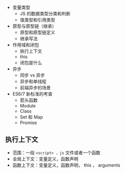 - 变量类型
  - JS 的数据类型分类和判断
  - 值类型和引用类型
- 原型与原型链（继承）
  - 原型和原型链定义
  - 继承写法
- 作用域和闭包
  - 执行上下文
  - this
  - 闭包是什么
- 异步
  - 同步 vs 异步
  - 异步和单线程
  - 前端异步的场景
- ES6/7 新标准的考查
  - 箭头函数
  - Module
  - Class
  - Set 和 Map
  - Promise

## 执行上下文
- 范围：一段 `<script> 、js` 文件或者一个函数
- 全局上下文：变量定义，函数声明
- 函数上下文：变量定义，函数声明， this ， arguments